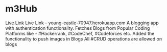 # m3Hub
[Live Link](https://young-castle-70947.herokuapp.com/)
    Live Link - young-castle-70947.herokuapp.com 
    A blogging app with authentication functionality.
    Fetches Blogs from Popular Coding Platforms like - #Hackerrank, #CodeChef, #Codeforces etc.
    Added the functionality to push images in Blogs
    All #CRUD operations are allowed on blogs 
